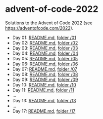 # advent-of-code-2022
Solutions to the Advent of Code 2022 (see https://adventofcode.com/2022).
- Day 01: [README.md](01/README.md), [folder /01](01/)
- Day 02: [README.md](02/README.md), [folder /02](02/)
- Day 03: [README.md](03/README.md), [folder /03](03/)
- Day 04: [README.md](04/README.md), [folder /04](04/)
- Day 05: [README.md](05/README.md), [folder /05](05/)
- Day 06: [README.md](06/README.md), [folder /06](06/)
- Day 07: [README.md](07/README.md), [folder /07](07/)
- Day 08: [README.md](08/README.md), [folder /08](08/)
- Day 09: [README.md](09/README.md), [folder /09](09/)
- Day 10: [README.md](10/README.md), [folder /10](10/)
- Day 11: [README.md](11/README.md), [folder /11](11/)
- ...
- Day 13: [README.md](13/README.md), [folder /13](13/)
- ...
- Day 17: [README.md](17/README.md), [folder /17](17/)